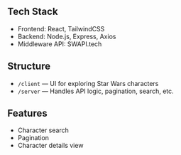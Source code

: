 ## Tech Stack
- Frontend: React, TailwindCSS
- Backend: Node.js, Express, Axios
- Middleware API: SWAPI.tech

## Structure
- `/client` — UI for exploring Star Wars characters
- `/server` — Handles API logic, pagination, search, etc.

## Features
- Character search
- Pagination
- Character details view